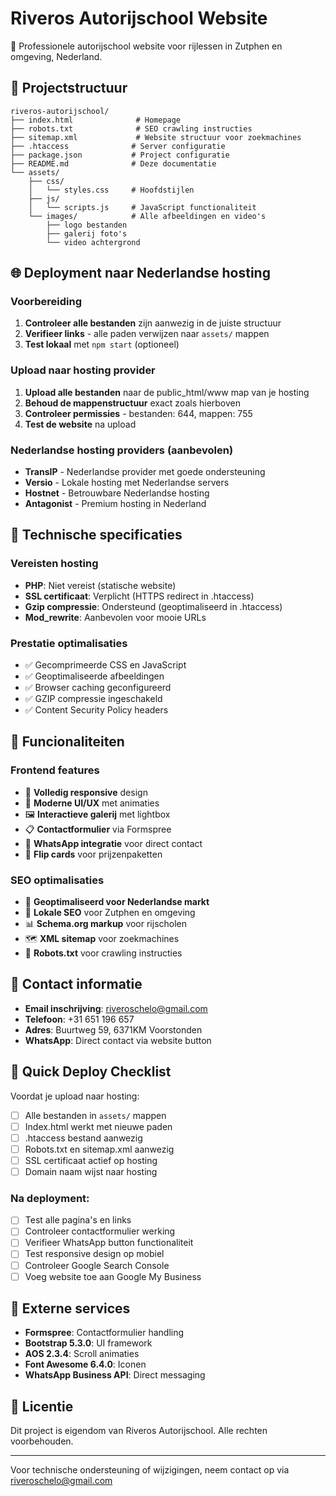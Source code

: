 # Riveros Autorijschool Website

🚗 Professionele autorijschool website voor rijlessen in Zutphen en omgeving, Nederland.

## 📁 Projectstructuur

```
riveros-autorijschool/
├── index.html              # Homepage
├── robots.txt              # SEO crawling instructies  
├── sitemap.xml             # Website structuur voor zoekmachines
├── .htaccess              # Server configuratie
├── package.json           # Project configuratie
├── README.md              # Deze documentatie
└── assets/
    ├── css/
    │   └── styles.css     # Hoofdstijlen
    ├── js/
    │   └── scripts.js     # JavaScript functionaliteit
    └── images/            # Alle afbeeldingen en video's
        ├── logo bestanden
        ├── galerij foto's
        └── video achtergrond
```

## 🌐 Deployment naar Nederlandse hosting

### Voorbereiding
1. **Controleer alle bestanden** zijn aanwezig in de juiste structuur
2. **Verifieer links** - alle paden verwijzen naar `assets/` mappen
3. **Test lokaal** met `npm start` (optioneel)

### Upload naar hosting provider
1. **Upload alle bestanden** naar de public_html/www map van je hosting
2. **Behoud de mappenstructuur** exact zoals hierboven
3. **Controleer permissies** - bestanden: 644, mappen: 755
4. **Test de website** na upload

### Nederlandse hosting providers (aanbevolen)
- **TransIP** - Nederlandse provider met goede ondersteuning
- **Versio** - Lokale hosting met Nederlandse servers  
- **Hostnet** - Betrouwbare Nederlandse hosting
- **Antagonist** - Premium hosting in Nederland

## 🔧 Technische specificaties

### Vereisten hosting
- **PHP**: Niet vereist (statische website)
- **SSL certificaat**: Verplicht (HTTPS redirect in .htaccess)
- **Gzip compressie**: Ondersteund (geoptimaliseerd in .htaccess)
- **Mod_rewrite**: Aanbevolen voor mooie URLs

### Prestatie optimalisaties
- ✅ Gecomprimeerde CSS en JavaScript
- ✅ Geoptimaliseerde afbeeldingen
- ✅ Browser caching geconfigureerd
- ✅ GZIP compressie ingeschakeld
- ✅ Content Security Policy headers

## 📱 Funcionaliteiten

### Frontend features
- 📱 **Volledig responsive** design
- 🎨 **Moderne UI/UX** met animaties
- 🖼️ **Interactieve galerij** met lightbox
- 📋 **Contactformulier** via Formspree
- 💬 **WhatsApp integratie** voor direct contact
- 🔄 **Flip cards** voor prijzenpaketten

### SEO optimalisaties
- 🎯 **Geoptimaliseerd voor Nederlandse markt**
- 📍 **Lokale SEO** voor Zutphen en omgeving
- 📊 **Schema.org markup** voor rijscholen
- 🗺️ **XML sitemap** voor zoekmachines
- 🤖 **Robots.txt** voor crawling instructies

## 📧 Contact informatie

- **Email inschrijving**: riveroschelo@gmail.com
- **Telefoon**: +31 651 196 657
- **Adres**: Buurtweg 59, 6371KM Voorstonden
- **WhatsApp**: Direct contact via website button

## 🚀 Quick Deploy Checklist

Voordat je upload naar hosting:

- [ ] Alle bestanden in `assets/` mappen
- [ ] Index.html werkt met nieuwe paden
- [ ] .htaccess bestand aanwezig
- [ ] Robots.txt en sitemap.xml aanwezig
- [ ] SSL certificaat actief op hosting
- [ ] Domain naam wijst naar hosting

### Na deployment:
- [ ] Test alle pagina's en links
- [ ] Controleer contactformulier werking
- [ ] Verifieer WhatsApp button functionaliteit
- [ ] Test responsive design op mobiel
- [ ] Controleer Google Search Console
- [ ] Voeg website toe aan Google My Business

## 🔗 Externe services

- **Formspree**: Contactformulier handling
- **Bootstrap 5.3.0**: UI framework
- **AOS 2.3.4**: Scroll animaties
- **Font Awesome 6.4.0**: Iconen
- **WhatsApp Business API**: Direct messaging

## 📄 Licentie

Dit project is eigendom van Riveros Autorijschool. Alle rechten voorbehouden.

---

Voor technische ondersteuning of wijzigingen, neem contact op via riveroschelo@gmail.com
